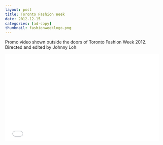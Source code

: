 ```yaml
---
layout: post
title: Toronto Fashion Week
date: 2012-12-15
categories: [ad-copy]
thumbnail: fashionweeklogo.png
---
```

<p>Promo video shown outside the doors of Toronto Fashion Week 2012. Directed and edited by Johnny Loh</p>


<iframe src="//player.vimeo.com/video/41037214?title=0&amp;byline=0&amp;portrait=0&amp;color=5b9da4" width="500" height="281" frameborder="0" webkitallowfullscreen mozallowfullscreen allowfullscreen></iframe> 

